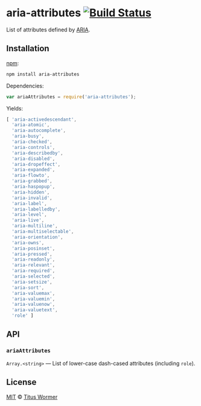 # aria-attributes [![Build Status][travis-badge]][travis]

List of attributes defined by [ARIA][spec].

## Installation

[npm][]:

```bash
npm install aria-attributes
```

Dependencies:

```javascript
var ariaAttributes = require('aria-attributes');
```

Yields:

```js
[ 'aria-activedescendant',
  'aria-atomic',
  'aria-autocomplete',
  'aria-busy',
  'aria-checked',
  'aria-controls',
  'aria-describedby',
  'aria-disabled',
  'aria-dropeffect',
  'aria-expanded',
  'aria-flowto',
  'aria-grabbed',
  'aria-haspopup',
  'aria-hidden',
  'aria-invalid',
  'aria-label',
  'aria-labelledby',
  'aria-level',
  'aria-live',
  'aria-multiline',
  'aria-multiselectable',
  'aria-orientation',
  'aria-owns',
  'aria-posinset',
  'aria-pressed',
  'aria-readonly',
  'aria-relevant',
  'aria-required',
  'aria-selected',
  'aria-setsize',
  'aria-sort',
  'aria-valuemax',
  'aria-valuemin',
  'aria-valuenow',
  'aria-valuetext',
  'role' ]
```

## API

### `ariaAttributes`

`Array.<string>` — List of lower-case dash-cased attributes (including
`role`).

## License

[MIT][license] © [Titus Wormer][author]

<!-- Definitions -->

[travis-badge]: https://img.shields.io/travis/wooorm/aria-attributes.svg

[travis]: https://travis-ci.org/wooorm/aria-attributes

[npm]: https://docs.npmjs.com/cli/install

[license]: LICENSE

[author]: http://wooorm.com

[spec]: https://www.w3.org/TR/aria-in-html/
